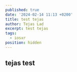 ```yaml
---
published: true
date: '2024-02-14 11:13 +0200'
title: test tejas
author: Tejas Lad
excerpt: test tejas
tags:
  - iosxr
position: hidden
---
```

## tejas test